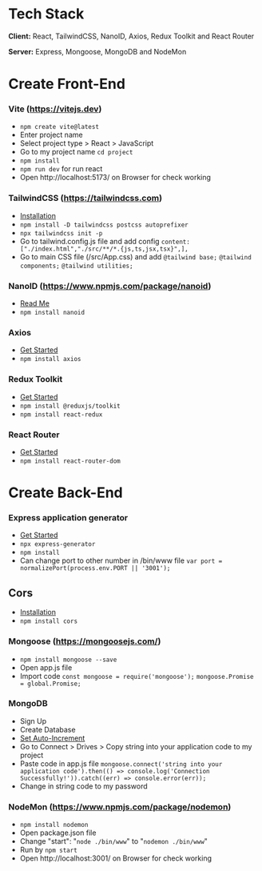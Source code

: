 # Tech Stack
**Client:** React, TailwindCSS, NanoID, Axios, Redux Toolkit and React Router

**Server:** Express, Mongoose, MongoDB and NodeMon



# Create Front-End

### Vite (https://vitejs.dev)
- `npm create vite@latest`
- Enter project name
- Select project type > React > JavaScript
- Go to my project name `cd project`
- `npm install`
- `npm run dev` for run react
- Open http://localhost:5173/ on Browser for check working

### TailwindCSS (https://tailwindcss.com)
- [Installation](https://tailwindcss.com/docs/guides/vite)
- `npm install -D tailwindcss postcss autoprefixer`
- `npx tailwindcss init -p`
- Go to tailwind.config.js file and add config `content: ["./index.html","./src/**/*.{js,ts,jsx,tsx}",],`
- Go to main CSS file (/src/App.css) and add `@tailwind base;` `@tailwind components;` `@tailwind utilities;`

### NanoID (https://www.npmjs.com/package/nanoid)
- [Read Me](https://github.com/ai/nanoid#readme)
- `npm install nanoid`

### Axios
- [Get Started](https://axios-http.com/docs/intro)
- `npm install axios`

### Redux Toolkit
- [Get Started](https://redux-toolkit.js.org/introduction/getting-started)
- `npm install @reduxjs/toolkit`
- `npm install react-redux`

### React Router
- [Get Started](https://reactrouter.com/en/main/start/tutorial)
- `npm install react-router-dom`



# Create Back-End

### Express application generator
- [Get Started](https://expressjs.com/en/starter/generator.html)
- `npx express-generator`
- `npm install`
- Can change port to other number in /bin/www file `var port = normalizePort(process.env.PORT || '3001');`
## Cors
- [Installation](https://expressjs.com/en/resources/middleware/cors.html)
- `npm install cors`

### Mongoose (https://mongoosejs.com/)
- `npm install mongoose --save`
- Open app.js file
- Import code `const mongoose = require('mongoose');` `mongoose.Promise = global.Promise;`

### MongoDB
- Sign Up
- Create Database
- [Set Auto-Increment](https://www.mongodb.com/developer/products/atlas/triggers-tricks-auto-increment-fields/)
- Go to Connect > Drives > Copy string into your application code to my project
- Paste code in app.js file `mongoose.connect('string into your application code').then(() => console.log('Connection Successfully!')).catch((err) => console.error(err));`
- Change <password> in string code to my password

### NodeMon (https://www.npmjs.com/package/nodemon)
- `npm install nodemon`
- Open package.json file
- Change "start": "`node ./bin/www`" to "`nodemon ./bin/www`"
- Run by `npm start`
- Open http://localhost:3001/ on Browser for check working